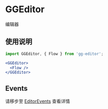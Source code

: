 # GGEditor

编辑器

## 使用说明

```jsx
import GGEditor, { Flow } from 'gg-editor';

<GGEditor>
  <Flow />
</GGEditor>
```

## Events

请移步至 [EditorEvents](editorEvents.md) 查看详情